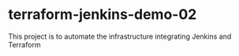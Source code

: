 # terraform-jenkins-demo-02
This project is to automate the infrastructure integrating Jenkins and Terraform
